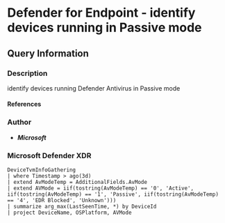 # Defender for Endpoint - identify devices running in Passive mode

## Query Information

### Description

identify devices running Defender Antivirus in Passive mode

#### References

### Author

- ***Microsoft***

### Microsoft Defender XDR

```kql
DeviceTvmInfoGathering
| where Timestamp > ago(3d) 
| extend AvModeTemp = AdditionalFields.AvMode 
| extend AVMode = iif(tostring(AvModeTemp) == '0', 'Active', iif(tostring(AvModeTemp) == '1', 'Passive', iif(tostring(AvModeTemp) == '4', 'EDR Blocked', 'Unknown'))) 
| summarize arg_max(LastSeenTime, *) by DeviceId 
| project DeviceName, OSPlatform, AVMode
```
